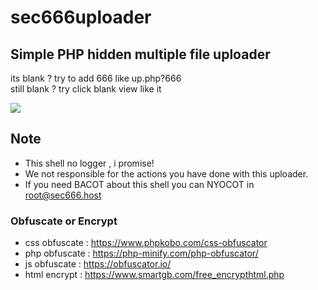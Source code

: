 # sec666uploader

## Simple PHP hidden multiple file uploader

its blank ? try to add 666 like up.php?666<br>
still blank ? try click blank view like it<br>

![](https://github.com/secghost/sec666uploader/blob/main/666.gif)

## Note

- This shell no logger , i promise!
- We not responsible for the actions you have done with this uploader.
- If you need BACOT about this shell you can NYOCOT in root@sec666.host

### Obfuscate or Encrypt
- css obfuscate : https://www.phpkobo.com/css-obfuscator
- php obfuscate : https://php-minify.com/php-obfuscator/
- js obfuscate : https://obfuscator.io/
- html encrypt : https://www.smartgb.com/free_encrypthtml.php
